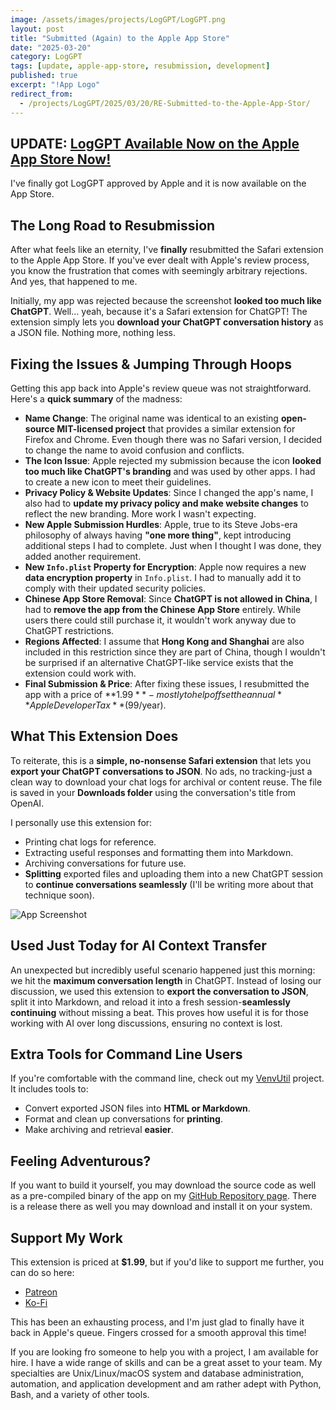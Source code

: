 ```yaml
---
image: /assets/images/projects/LogGPT/LogGPT.png
layout: post
title: "Submitted (Again) to the Apple App Store"
date: "2025-03-20"
category: LogGPT
tags: [update, apple-app-store, resubmission, development]
published: true
excerpt: "!App Logo"
redirect_from:
  - /projects/LogGPT/2025/03/20/RE-Submitted-to-the-Apple-App-Stor/
---
```


## UPDATE: [LogGPT Available Now on the Apple App Store Now!](https://apps.apple.com/us/app/loggpt/id6743342693)

I've finally got LogGPT approved by Apple and it is now available on the App Store.

## **The Long Road to Resubmission**

After what feels like an eternity, I've **finally** resubmitted the Safari extension to the Apple App Store. If you've ever dealt with Apple's review process, you know the frustration that comes with seemingly arbitrary rejections. And yes, that happened to me.

Initially, my app was rejected because the screenshot **looked too much like ChatGPT**. Well… yeah, because it's a Safari extension for ChatGPT! The extension simply lets you **download your ChatGPT conversation history** as a JSON file. Nothing more, nothing less.

## **Fixing the Issues & Jumping Through Hoops**

Getting this app back into Apple's review queue was not straightforward. Here's a **quick summary** of the madness:

- **Name Change**: The original name was identical to an existing **open-source MIT-licensed project** that provides a similar extension for Firefox and Chrome. Even though there was no Safari version, I decided to change the name to avoid confusion and conflicts.
- **The Icon Issue**: Apple rejected my submission because the icon **looked too much like ChatGPT's branding** and was used by other apps. I had to create a new icon to meet their guidelines.
- **Privacy Policy & Website Updates**: Since I changed the app's name, I also had to **update my privacy policy and make website changes** to reflect the new branding. More work I wasn't expecting.
- **New Apple Submission Hurdles**: Apple, true to its Steve Jobs-era philosophy of always having **"one more thing"**, kept introducing additional steps I had to complete. Just when I thought I was done, they added another requirement.
- **New `Info.plist` Property for Encryption**: Apple now requires a new **data encryption property** in `Info.plist`. I had to manually add it to comply with their updated security policies.
- **Chinese App Store Removal**: Since **ChatGPT is not allowed in China**, I had to **remove the app from the Chinese App Store** entirely. While users there could still purchase it, it wouldn't work anyway due to ChatGPT restrictions.
- **Regions Affected**: I assume that **Hong Kong and Shanghai** are also included in this restriction since they are part of China, though I wouldn't be surprised if an alternative ChatGPT-like service exists that the extension could work with.
- **Final Submission & Price**: After fixing these issues, I resubmitted the app with a price of **$1.99**-mostly to help offset the annual **Apple Developer Tax** ($99/year).

## **What This Extension Does**

To reiterate, this is a **simple, no-nonsense Safari extension** that lets you **export your ChatGPT conversations to JSON**. No ads, no tracking-just a clean way to download your chat logs for archival or content reuse. The file is saved in your **Downloads folder** using the conversation's title from OpenAI.

I personally use this extension for:
- Printing chat logs for reference.
- Extracting useful responses and formatting them into Markdown.
- Archiving conversations for future use.
- **Splitting** exported files and uploading them into a new ChatGPT session to **continue conversations seamlessly** (I'll be writing more about that technique soon).

![App Screenshot](http://localhost:4000/assets/images/projects/LogGPT/Screenshot%202025-03-19%20at%2016.56.28.png)

## **Used Just Today for AI Context Transfer**

An unexpected but incredibly useful scenario happened just this morning: we hit the **maximum conversation length** in ChatGPT. Instead of losing our discussion, we used this extension to **export the conversation to JSON**, split it into Markdown, and reload it into a fresh session-**seamlessly continuing** without missing a beat. This proves how useful it is for those working with AI over long discussions, ensuring no context is lost.

## **Extra Tools for Command Line Users**

If you're comfortable with the command line, check out my [VenvUtil](https://github.com/unixwzrd/venvutil) project. It includes tools to:
- Convert exported JSON files into **HTML or Markdown**.
- Format and clean up conversations for **printing**.
- Make archiving and retrieval **easier**.

## Feeling Adventurous?

If you want to build it yourself, you may download the source code as well as a pre-compiled binary of the app on my [GitHub Repository page](https://github.com/unixwzrd/LogGPT). There is a release there as well you may download and install it on your system.

## **Support My Work**

This extension is priced at **$1.99**, but if you'd like to support me further, you can do so here:
- [Patreon](https://patreon.com/unixwzrd)
- [Ko-Fi](https://ko-fi.com/unixwzrd)

This has been an exhausting process, and I'm just glad to finally have it back in Apple's queue. Fingers crossed for a smooth approval this time!

If you are looking fro someone to help you with a project, I am available for hire. I have a wide range of skills and can be a great asset to your team. My specialties are Unix/Linux/macOS system and database administration, automation, and application development and am rather adept with Python, Bash, and a variety of other tools.

